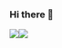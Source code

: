 ### Hi there 👋


<a href="https://wakatime.com"><img src="https://wakatime.com/share/@f285e0a1-9f37-43f1-a746-0db3cb934ce7/727e187e-af59-4701-9d05-4a3e88946890.png" /></a><a href="https://wakatime.com"><img src="https://wakatime.com/share/@f285e0a1-9f37-43f1-a746-0db3cb934ce7/689be3f5-7066-4c73-954b-8d294b06fc51.png" /></a>


<!--
**KostovRookie/KostovRookie** is a ✨ _special_ ✨ repository because its `README.md` (this file) appears on your GitHub profile.

Here are some ideas to get you started:

- 🔭 I’m currently working on ...
- 🌱 I’m currently learning ...
- 👯 I’m looking to collaborate on ...
- 🤔 I’m looking for help with ...
- 💬 Ask me about ...
- 📫 How to reach me: ...
- 😄 Pronouns: ...
- ⚡ Fun fact: ...
-->

